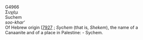 G4966  
Συχέμ  
Suchem  
*soo-khar‘*  
Of Hebrew origin \[[7927](h7927) ; *Sychem* (that is, *Shekem*), the
name of a Canaanite and of a place in Palestine: - Sychem.  
